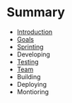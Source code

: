 # Summary

* [Introduction](README.md)
* [Goals](Goals.md)
* [Sprinting](Sprinting.md)
* Developing
* [Testing](Testing.md)
* [Team](TeamEvolution.md)
* Building
* Deploying
* Montioring

